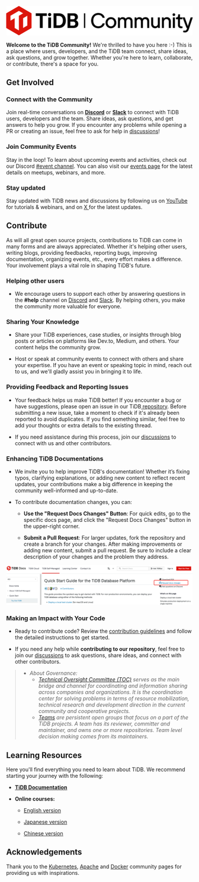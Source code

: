 
![](media/community-logo-new.png)

**Welcome to the TiDB Community!** We're thrilled to have you here :-) This is a place where users, developers, and the TiDB team connect, share ideas, ask questions, and grow together. Whether you're here to learn, collaborate, or contribute, there's a space for you.

## Get Involved

### Connect with the Community

Join real-time conversations on **[Discord](https://discord.com/invite/KVRZBR2DrG)** or **[Slack](https://slack.tidb.io/invite?team=tidb-community&channel=everyone&ref=pingcap-tidb)** to connect with TiDB users, developers and the team. Share ideas, ask questions, and get answers to help you grow. If you encounter any problems while opening a PR or creating an issue, feel free to ask for help in [discussions](https://github.com/orgs/pingcap/discussions)!

### Join Community Events

Stay in the loop! To learn about upcoming events and activities, check out our Discord [#event channel](https://discord.com/invite/KVRZBR2DrG). You can also visit our [events page](https://www.pingcap.com/event/?utm_source=github&utm_medium=community) for the latest details on meetups, webinars, and more.

### Stay updated

Stay updated with TiDB news and discussions by following us on [YouTube](https://www.youtube.com/@TiDB_Developer) for tutorials & webinars, and on [X ](https://twitter.com/PingCAP) for the latest updates.

## Contribute

As will all great open source projects, contributions to TiDB can come in many forms and are always appreciated. Whether it's helping other users, writing blogs, providing feedbacks, reporting bugs, improving documentation, organizing events, etc., every effort makes a difference. Your involvement plays a vital role in shaping TiDB's future.

### Helping other users

* We encourage users to support each other by answering questions in the **#help** channel on [Discord](https://discord.com/invite/KVRZBR2DrG) and [Slack](https://slack.tidb.io/invite?team=tidb-community&channel=everyone&ref=pingcap-tidb). By helping others, you make the community more valuable for everyone.

### Sharing Your Knowledge

* Share your TiDB experiences, case studies, or insights through blog posts or articles on platforms like Dev.to, Medium, and others. Your content helps the community grow.

* Host or speak at community events to connect with others and share your expertise. If you have an event or speaking topic in mind, reach out to us, and we'll gladly assist you in bringing it to life.

### Providing Feedback and Reporting Issues

* Your feedback helps us make TiDB better! If you encounter a bug or have suggestions, please open an issue in our TiDB[ repository](https://github.com/pingcap/tidb/issues). Before submitting a new issue, take a moment to check if it's already been reported to avoid duplicates. If you find something similar, feel free to add your thoughts or extra details to the existing thread.

* If you need assistance during this process, join our [discussions](https://github.com/orgs/pingcap/discussions) to connect with us and other contributors.

### Enhancing TiDB Documentations

* We invite you to help improve TiDB's documentation! Whether it’s fixing typos, clarifying explanations, or adding new content to reflect recent updates, your contributions make a big difference in keeping the community well-informed and up-to-date.

* To contribute documentation changes, you can:

  * **Use the "Request Docs Changes" Button**: For quick edits, go to the specific docs page, and click the "Request Docs Changes" button in the upper-right corner.

  * **Submit a Pull Request**: For larger updates, fork the repository and create a branch for your changes. After making improvements or adding new content, submit a pull request. Be sure to include a clear description of your changes and the problem they address.

 ![](media/update-doc.png)

### Making an Impact with Your Code

* Ready to contribute code? Review the [contribution guidelines](https://github.com/pingcap/community/blob/master/contributors/README.md) and follow the detailed instructions to get started.

* If you need any help while **contributing to our repository**, feel free to join our [discussions](https://github.com/orgs/pingcap/discussions) to ask questions, share ideas, and connect with other contributors.

> * *About Governance:*
>   * *[Technical Oversight Committee (TOC)](https://github.com/pingcap/community/blob/master/toc/README.md) serves as the main bridge and channel for coordinating and information sharing across companies and organizations. It is the coordination center for solving problems in terms of resource mobilization, technical research and development direction in the current community and cooperative projects.*
>   * *[Teams](https://github.com/pingcap/community/blob/master/teams/README.md) are persistent open groups that focus on a part of the TiDB projects. A team has its reviewer, committer and maintainer, and owns one or more repositories. Team level decision making comes from its maintainers.*
  
## Learning Resources

Here you'll find everything you need to learn about TiDB. We recommend starting your journey with the following:

* **[TiDB Documentation](https://docs.pingcap.com/?utm_source=github&utm_medium=community)**

* **Online courses:**

  * [English version](https://www.pingcap.com/education/)

  * [Japanese version](http://pingcap.co.jp/education/)

  * [Chinese version](https://cn.pingcap.com/education/)

## Acknowledgements

Thank you to the [Kubernetes](https://github.com/kubernetes/community), [Apache](http://activemq.apache.org/becoming-a-committer.html) and [Docker](https://github.com/docker/community) community pages for providing us with inspirations.
